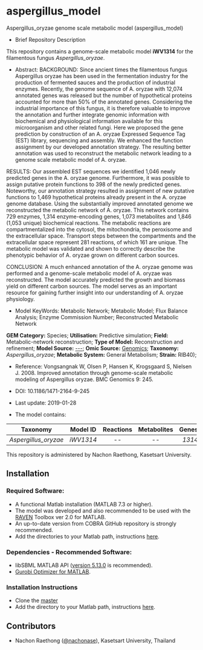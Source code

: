 # aspergillus_model
Aspergillus_oryzae genome scale metabolic model (aspergillus_model)

- Brief Repository Description

This repository contains a genome-scale metabolic model **iWV1314** for the filamentous fungus _Aspergillus_oryzae_.

- Abstract:
BACKGROUND:
Since ancient times the filamentous fungus Aspergillus oryzae has been used in the fermentation industry for the production of fermented sauces and the production of industrial enzymes. Recently, the genome sequence of A. oryzae with 12,074 annotated genes was released but the number of hypothetical proteins accounted for more than 50% of the annotated genes. Considering the industrial importance of this fungus, it is therefore valuable to improve the annotation and further integrate genomic information with biochemical and physiological information available for this microorganism and other related fungi. Here we proposed the gene prediction by construction of an A. oryzae Expressed Sequence Tag (EST) library, sequencing and assembly. We enhanced the function assignment by our developed annotation strategy. The resulting better annotation was used to reconstruct the metabolic network leading to a genome scale metabolic model of A. oryzae.

RESULTS:
Our assembled EST sequences we identified 1,046 newly predicted genes in the A. oryzae genome. Furthermore, it was possible to assign putative protein functions to 398 of the newly predicted genes. Noteworthy, our annotation strategy resulted in assignment of new putative functions to 1,469 hypothetical proteins already present in the A. oryzae genome database. Using the substantially improved annotated genome we reconstructed the metabolic network of A. oryzae. This network contains 729 enzymes, 1,314 enzyme-encoding genes, 1,073 metabolites and 1,846 (1,053 unique) biochemical reactions. The metabolic reactions are compartmentalized into the cytosol, the mitochondria, the peroxisome and the extracellular space. Transport steps between the compartments and the extracellular space represent 281 reactions, of which 161 are unique. The metabolic model was validated and shown to correctly describe the phenotypic behavior of A. oryzae grown on different carbon sources.

CONCLUSION:
A much enhanced annotation of the A. oryzae genome was performed and a genome-scale metabolic model of A. oryzae was reconstructed. The model accurately predicted the growth and biomass yield on different carbon sources. The model serves as an important resource for gaining further insight into our understanding of A. oryzae physiology.

- Model KeyWords:
    Metabolic Network; Metabolic Model; Flux Balance Analysis; Enzyme Commission Number; Reconstructed Metabolic Network

**GEM Category:** Species; **Utilisation:** Predictive simulation; **Field:** Metabolic-network reconstruction; **Type of Model:** Reconstruction and refinement; **Model Source:** [---](http://dx.doi.org////); **Omic Source:** [Genomics](https://bmcgenomics.biomedcentral.com/articles/10.1186/1471-2164-9-245); **Taxonomy:** _Aspergillus_oryzae_; **Metabolic System:** General Metabolism; **Strain:** RIB40);

- Reference: Vongsangnak W, Olsen P, Hansen K, Krogsgaard S, Nielsen J. 2008. Improved annotation through genome-scale metabolic modeling of Aspergillus oryzae. BMC Genomics 9: 245.

- DOI: 10.1186/1471-2164-9-245

- Last update: 2019-01-28

- The model contains:

| Taxonomy | Model ID | Reactions | Metabolites| Genes |
| ------------- |:-------------:|:-------------:|:-------------:|-----:|
| _Aspergillus_oryzae_ | _iWV1314_ | -- | -- | _1314_ |

This repository is administered by Nachon Raethong, Kasetsart University.



## Installation

### Required Software:

* A functional Matlab installation (MATLAB 7.3 or higher).
* The model was developed and also recommended to be used with the [RAVEN](https://github.com/SysBioChalmers/RAVEN) Toolbox ver 2.0 for MATLAB. 
* An up-to-date version from COBRA GitHub repository is strongly recommended.
* Add the directories to your Matlab path, instructions [here](https://se.mathworks.com/help/matlab/ref/addpath.html?requestedDomain=www.mathworks.com).

### Dependencies - Recommended Software:
* libSBML MATLAB API ([version 5.13.0](https://sourceforge.net/projects/sbml/files/libsbml/5.13.0/stable/MATLAB%20interface/)  is recommended).
* [Gurobi Optimizer for MATLAB](http://www.gurobi.com/registration/download-reg).


### Installation Instructions
* Clone the [master](https://github.com/nachonase/aspergillus_model)
* Add the directory to your Matlab path, instructions [here](https://se.mathworks.com/help/matlab/ref/addpath.html?requestedDomain=www.mathworks.com).


## Contributors
* Nachon Raethong ([@nachonase](https://github.com/nachonasee)), Kasetsart University, Thailand
